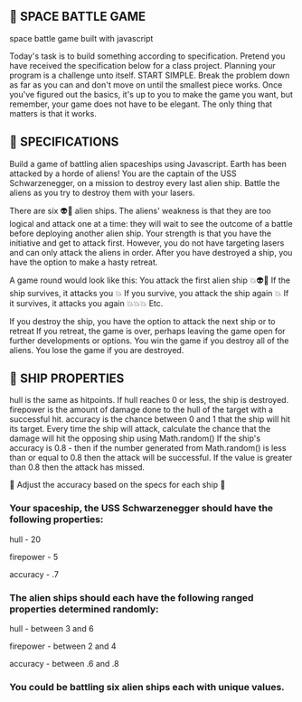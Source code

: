 ## 🌟 SPACE BATTLE GAME
space battle game built with javascript

Today's task is to build something according to specification. Pretend you have received the specification below for a class project. Planning your program is a challenge unto itself. START SIMPLE. Break the problem down as far as you can and don't move on until the smallest piece works.
Once you've figured out the basics, it's up to you to make the game you want, but remember, your game does not have to be elegant. The only thing that matters is that it works.


## 🚀 SPECIFICATIONS
Build a game of battling alien spaceships using Javascript.
Earth has been attacked by a horde of aliens! You are the captain of the USS Schwarzenegger, on a mission to destroy every last alien ship.
Battle the aliens as you try to destroy them with your lasers.

There are six 👽🚢 alien ships. The aliens' weakness is that they are too logical and attack one at a time: they will wait to see the outcome of a battle before deploying another alien ship. Your strength is that you have the initiative and get to attack first. However, you do not have targeting lasers and can only attack the aliens in order. After you have destroyed a ship, you have the option to make a hasty retreat.

A game round would look like this:
You attack the first alien ship 💥👽🚢
If the ship survives, it attacks you 💥
If you survive, you attack the ship again 💥
If it survives, it attacks you again 💥💥💥
Etc.

If you destroy the ship, you have the option to attack the next ship or to retreat
If you retreat, the game is over, perhaps leaving the game open for further developments or options.
You win the game if you destroy all of the aliens.
You lose the game if you are destroyed.

## 🚢 SHIP PROPERTIES

hull is the same as hitpoints. If hull reaches 0 or less, the ship is destroyed.
firepower is the amount of damage done to the hull of the target with a successful hit.
accuracy is the chance between 0 and 1 that the ship will hit its target.
Every time the ship will attack, calculate the chance that the damage will hit the opposing ship using Math.random() 
If the ship's accuracy is 0.8 - then if the number generated from Math.random() is less than or equal to 0.8 then the attack will be successful. If the value is greater than  0.8 then the attack has missed. 


💢 Adjust the accuracy based on the specs for each ship 💢

<h3> Your spaceship, the USS Schwarzenegger should have the following properties:</h3>

<p> hull - 20 </p>
<p> firepower - 5 </p>
<p> accuracy - .7 </p>

<h3> The alien ships should each have the following ranged properties determined randomly: </h3> 

<p> hull - between 3 and 6 </p> 
<p> firepower - between 2 and 4 </p> 
<P> accuracy - between .6 and .8 </p>

<h3> You could be battling six alien ships each with unique values.</h3>
